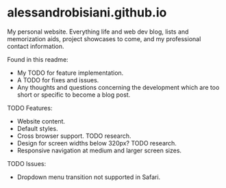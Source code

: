 # alessandrobisiani.github.io

My personal website. Everything life and web dev blog, lists and 
memorization aids, project showcases to come, and my professional 
contact information.

Found in this readme:
* My TODO for feature implementation.
* A TODO for fixes and issues.
* Any thoughts and questions concerning the development 
    which are too short or specific to become a blog post.

TODO Features:
* Website content.
* Default styles.
* Cross browser support. TODO research.
* Design for screen widths below 320px? TODO research.
* Responsive navigation at medium and larger screen sizes.

TODO Issues:
* Dropdown menu transition not supported in Safari.
